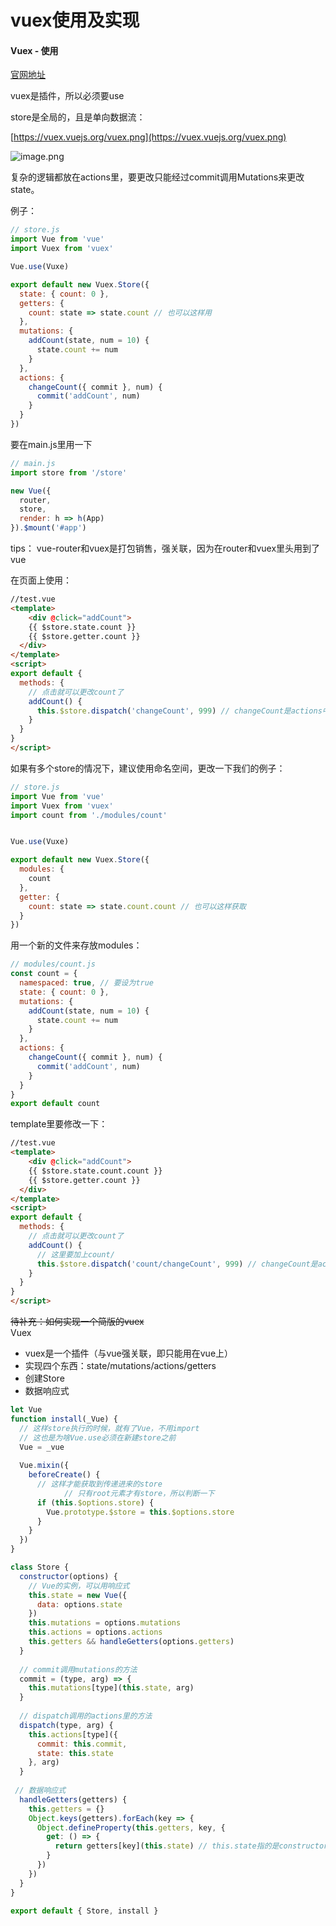 # vuex使用及实现

<a name="3a6e11c9"></a>
#### Vuex - 使用

[官网地址](https://vuex.vuejs.org/zh/)

vuex是插件，所以必须要use

store是全局的，且是单向数据流：

[https://vuex.vuejs.org/vuex.png](https://vuex.vuejs.org/vuex.png)

![image.png](https://cdn.nlark.com/yuque/0/2019/png/388398/1574249075881-3cb90da1-1cf4-4a38-ae63-c0af09c74b2f.png#align=left&display=inline&height=551&name=image.png&originHeight=551&originWidth=701&size=30808&status=done&width=701)

复杂的逻辑都放在actions里，要更改只能经过commit调用Mutations来更改state。

例子：

```javascript
// store.js
import Vue from 'vue'
import Vuex from 'vuex'

Vue.use(Vuxe)

export default new Vuex.Store({
  state: { count: 0 },
  getters: { 
    count: state => state.count // 也可以这样用
  },
  mutations: {
    addCount(state, num = 10) {
      state.count += num
    }
  },
  actions: {
    changeCount({ commit }, num) {
      commit('addCount', num)
    }
  }
})
```

要在main.js里用一下

```javascript
// main.js
import store from '/store'

new Vue({
  router,
  store,
  render: h => h(App)
}).$mount('#app')
```

tips： vue-router和vuex是打包销售，强关联，因为在router和vuex里头用到了vue

在页面上使用：

```html
//test.vue
<template>
	<div @click="addCount">
  	{{ $store.state.count }}  
    {{ $store.getter.count }}
  </div>
</template>
<script>
export default {
  methods: {
    // 点击就可以更改count了
    addCount() {
      this.$store.dispatch('changeCount', 999) // changeCount是actions中的名字
    }
  }
}
</script>
```

如果有多个store的情况下，建议使用命名空间，更改一下我们的例子：

```javascript
// store.js
import Vue from 'vue'
import Vuex from 'vuex'
import count from './modules/count'


Vue.use(Vuxe)

export default new Vuex.Store({
  modules: {
    count
  },
  getter: {
    count: state => state.count.count // 也可以这样获取
  }
})
```

用一个新的文件来存放modules：

```javascript
// modules/count.js
const count = {
  namespaced: true, // 要设为true
  state: { count: 0 },
  mutations: {
    addCount(state, num = 10) {
      state.count += num
    }
  },
  actions: {
    changeCount({ commit }, num) {
      commit('addCount', num)
    }
  }
}
export default count
```

template里要修改一下：

```html
//test.vue
<template>
	<div @click="addCount">
  	{{ $store.state.count.count }}  
    {{ $store.getter.count }}
  </div>
</template>
<script>
export default {
  methods: {
    // 点击就可以更改count了
    addCount() {
      // 这里要加上count/
      this.$store.dispatch('count/changeCount', 999) // changeCount是actions中的名字
    }
  }
}
</script>
```

~~待补充：如何实现一个简版的vuex~~<br />Vuex

- vuex是一个插件（与vue强关联，即只能用在vue上）
- 实现四个东西：state/mutations/actions/getters
- 创建Store
- 数据响应式

```javascript
let Vue
function install(_Vue) {
  // 这样store执行的时候，就有了Vue，不用import 
  // 这也是为啥Vue.use必须在新建store之前
  Vue = _vue
  
  Vue.mixin({
    beforeCreate() {
      // 这样才能获取到传递进来的store
			// 只有root元素才有store，所以判断一下
      if (this.$options.store) {
        Vue.prototype.$store = this.$options.store
      }
    }
  })
}

class Store {
  constructor(options) {
    // Vue的实例，可以用响应式
    this.state = new Vue({
      data: options.state
    })
    this.mutations = options.mutations
    this.actions = options.actions
    this.getters && handleGetters(options.getters)
  }
  
  // commit调用mutations的方法
  commit = (type, arg) => {
    this.mutations[type](this.state, arg)
  }
  
  // dispatch调用的actions里的方法
  dispatch(type, arg) {
    this.actions[type]({
      commit: this.commit,
      state: this.state
    }, arg)
  }
  
 // 数据响应式
  handleGetters(getters) {
    this.getters = {}
    Object.keys(getters).forEach(key => {
      Object.defineProperty(this.getters, key, {
        get: () => {
          return getters[key](this.state) // this.state指的是constructor里的state
        }
      })
    })
  }
}

export default { Store, install }
```
